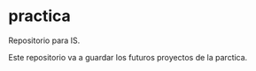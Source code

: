 practica
========

Repositorio para IS.

Este repositorio va a guardar los futuros proyectos de la parctica.
